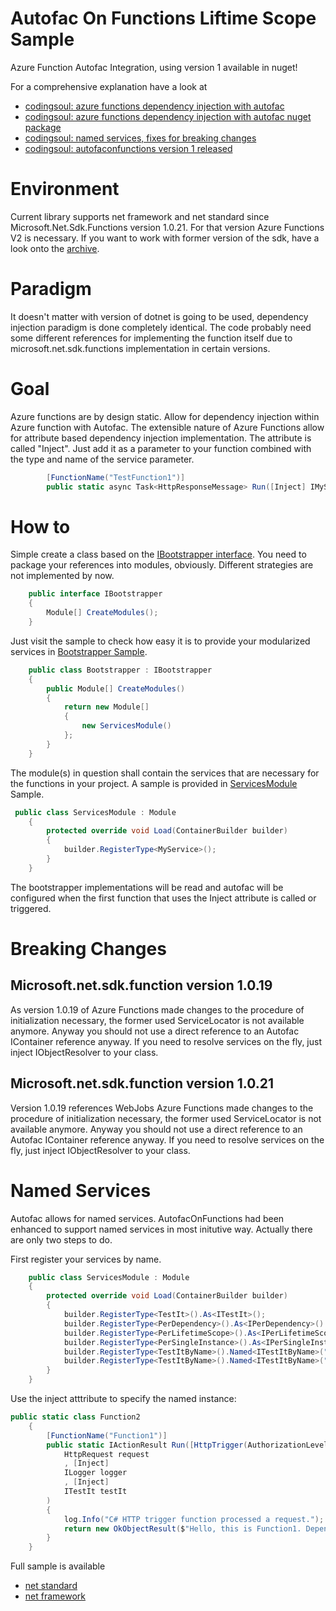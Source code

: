 # Autofac On Functions Liftime Scope Sample
Azure Function Autofac Integration, using version 1 available in nuget!

For a comprehensive explanation have a look at 

- [codingsoul: azure functions dependency injection with autofac](http://codingsoul.de/2018/01/19/azure-function-dependency-injection-with-autofac/)
- [codingsoul: azure functions dependency injection with autofac nuget package](http://codingsoul.de/2018/06/12/azure-functions-dependency-injection-autofac-on-functions-nuget-package/)
- [codingsoul: named services, fixes for breaking changes](http://codingsoul.de/2018/09/11/autofaconfunctions-named-services-support-fixes-for-breaking-changes/)
- [codingsoul: autofaconfunctions version 1 released](http://codingsoul.de/2018/09/24/autofaconfunctions-version-1-released/)

# Environment
Current library supports net framework and net standard since Microsoft.Net.Sdk.Functions version 1.0.21. For that version Azure Functions V2 is necessary. If you want to work with former version of the sdk, have a look onto the [archive](https://github.com/holgerleichsenring/AutofacOnFunctions/tree/master/archive/).

# Paradigm
It doesn't matter with version of dotnet is going to be used, dependency injection paradigm is done completely identical. The code probably need some different references for implementing the function itself due to microsoft.net.sdk.functions implementation in certain versions.

# Goal
Azure functions are by design static. Allow for dependency injection within Azure function with Autofac. The extensible nature of Azure Functions allow for attribute based dependency injection implementation. The attribute is called "Inject". Just add it as a parameter to your function combined with the type and name of the service parameter.
```C#
        [FunctionName("TestFunction1")]
        public static async Task<HttpResponseMessage> Run([Inject] IMyService MyService)
```

# How to
Simple create a class based on the [IBootstrapper interface](AutofacOnFunctions.Sample/Bootstrap/Bootstrapper.cs).
You need to package your references into modules, obviously. Different strategies are not implemented by now.

```C#
    public interface IBootstrapper
    {
        Module[] CreateModules();
    }
```

Just visit the sample to check how easy it is to provide your modularized services in [Bootstrapper Sample](AutofacOnFunctions.Sample/Bootstrap/Bootstrapper.cs).

```C#
    public class Bootstrapper : IBootstrapper
    {
        public Module[] CreateModules()
        {
            return new Module[]
            {
                new ServicesModule()
            };
        }
    }
```

The module(s) in question shall contain the services that are necessary for the functions in your project. A sample is provided in [ServicesModule](AutofacOnFunctions.Sample/Services/Modules/ServicesModule.cs) Sample.

```C#
 public class ServicesModule : Module
    {
        protected override void Load(ContainerBuilder builder)
        {
            builder.RegisterType<MyService>();
        }
    }
```

The bootstrapper implementations will be read and autofac will be configured when the first function that uses the Inject attribute is called or triggered. 

# Breaking Changes

## Microsoft.net.sdk.function version 1.0.19
As version 1.0.19 of Azure Functions made changes to the procedure of initialization necessary, the former used ServiceLocator is not available anymore. Anyway you should not use a direct reference to an Autofac IContainer reference anyway. If you need to resolve services on the fly, just inject IObjectResolver to your class.

## Microsoft.net.sdk.function version 1.0.21
Version 1.0.19 references WebJobs  Azure Functions made changes to the procedure of initialization necessary, the former used ServiceLocator is not available anymore. Anyway you should not use a direct reference to an Autofac IContainer reference anyway. If you need to resolve services on the fly, just inject IObjectResolver to your class.


# Named Services
Autofac allows for named services. AutofacOnFunctions had been enhanced to support named services in most initutive way. Actually there are only two steps to do.

First register your services by name.
```C#
    public class ServicesModule : Module
    {
        protected override void Load(ContainerBuilder builder)
        {
            builder.RegisterType<TestIt>().As<ITestIt>();
            builder.RegisterType<PerDependency>().As<IPerDependency>().InstancePerDependency();
            builder.RegisterType<PerLifetimeScope>().As<IPerLifetimeScope>().InstancePerLifetimeScope();
            builder.RegisterType<PerSingleInstance>().As<IPerSingleInstance>().SingleInstance();
            builder.RegisterType<TestItByName>().Named<ITestItByName>("registration1");
            builder.RegisterType<TestItByName>().Named<ITestItByName>("registration2");
        }
    }
```

Use the inject atttribute to specify the named instance:
```C#
public static class Function2
    {
        [FunctionName("Function1")]
        public static IActionResult Run([HttpTrigger(AuthorizationLevel.Function, "get", "post", Route = null)]
            HttpRequest request
            , [Inject]
            ILogger logger
            , [Inject]
            ITestIt testIt
        )
        {
            log.Info("C# HTTP trigger function processed a request.");
            return new OkObjectResult($"Hello, this is Function1. Dependency injection sample returns \n'{testitbyName1.CallMe()}', \n'{testIt.CallMe()}'");
        }
    }
```

Full sample is available 

- [net standard](https://github.com/holgerleichsenring/AutofacOnFunctions/tree/master/AutofacOnFunctions/AutofacOnFunctions.Samples.NetStandard)
- [net framework](https://github.com/holgerleichsenring/AutofacOnFunctions/tree/master/AutofacOnFunctions/AutofacOnFunctions.Samples.NetFramework)

